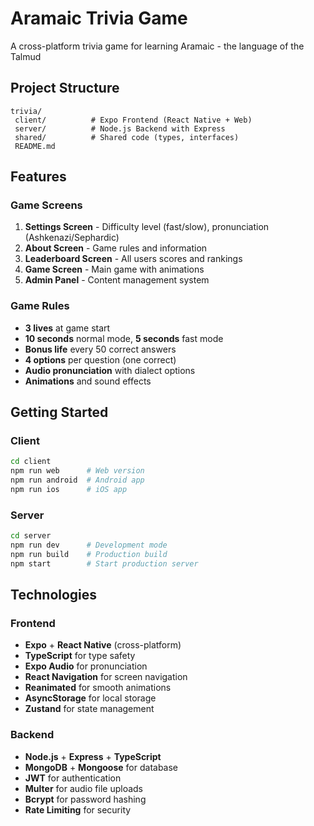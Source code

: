 # Aramaic Trivia Game

A cross-platform trivia game for learning Aramaic - the language of the Talmud

## Project Structure

```
trivia/
 client/          # Expo Frontend (React Native + Web)
 server/          # Node.js Backend with Express
 shared/          # Shared code (types, interfaces)
 README.md
```

## Features

### Game Screens
1. **Settings Screen** - Difficulty level (fast/slow), pronunciation (Ashkenazi/Sephardic)
2. **About Screen** - Game rules and information
3. **Leaderboard Screen** - All users scores and rankings
4. **Game Screen** - Main game with animations
5. **Admin Panel** - Content management system

### Game Rules
- **3 lives** at game start
- **10 seconds** normal mode, **5 seconds** fast mode
- **Bonus life** every 50 correct answers
- **4 options** per question (one correct)
- **Audio pronunciation** with dialect options
- **Animations** and sound effects

## Getting Started

### Client
```bash
cd client
npm run web      # Web version
npm run android  # Android app
npm run ios      # iOS app
```

### Server
```bash
cd server
npm run dev      # Development mode
npm run build    # Production build
npm start        # Start production server
```

## Technologies

### Frontend
- **Expo** + **React Native** (cross-platform)
- **TypeScript** for type safety
- **Expo Audio** for pronunciation
- **React Navigation** for screen navigation
- **Reanimated** for smooth animations
- **AsyncStorage** for local storage
- **Zustand** for state management

### Backend
- **Node.js** + **Express** + **TypeScript**
- **MongoDB** + **Mongoose** for database
- **JWT** for authentication
- **Multer** for audio file uploads
- **Bcrypt** for password hashing
- **Rate Limiting** for security
